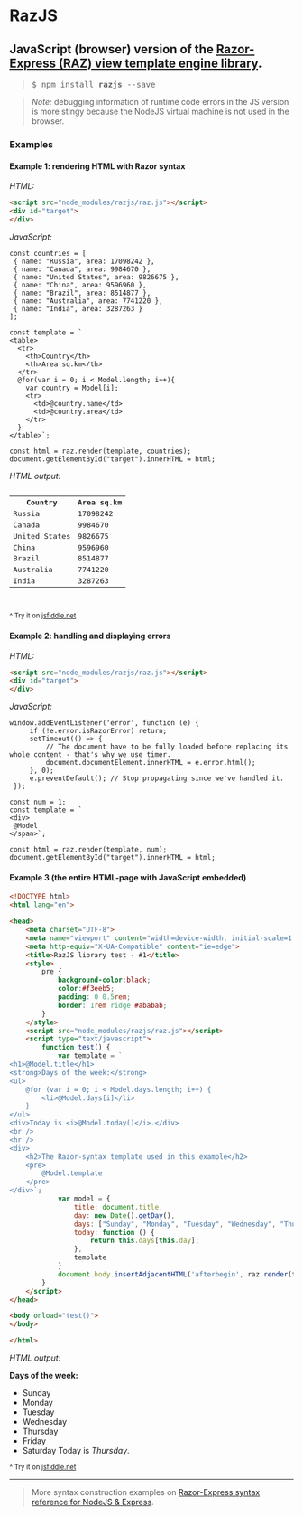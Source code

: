 # RazJS
## JavaScript (browser) version of the [Razor-Express (RAZ) view template engine library](https://www.npmjs.com/package/raz).

> <pre>$ npm install <b>razjs</b> --save</pre>

>*Note:* debugging information of runtime code errors in the JS version is more stingy because the NodeJS virtual machine is not used in the browser. 

### Examples

#### Example 1: rendering HTML with Razor syntax

*HTML:*
```HTML
<script src="node_modules/razjs/raz.js"></script>
<div id="target">
</div>
```

*JavaScript:*
```JS
const countries = [
 { name: "Russia", area: 17098242 },
 { name: "Canada", area: 9984670 },
 { name: "United States", area: 9826675 },
 { name: "China", area: 9596960 },
 { name: "Brazil", area: 8514877 },
 { name: "Australia", area: 7741220 },
 { name: "India", area: 3287263 }
];

const template = `
<table>
  <tr>
    <th>Country</th>
    <th>Area sq.km</th>
  </tr>
  @for(var i = 0; i < Model.length; i++){
    var country = Model[i];
    <tr>
      <td>@country.name</td>
      <td>@country.area</td>
    </tr>
  }
</table>`;

const html = raz.render(template, countries);
document.getElementById("target").innerHTML = html;

```
*HTML output:*
<pre>
<table>
  <tbody><tr>
    <th>Country</th>
    <th>Area sq.km</th>
  </tr>
    <tr>
      <td>Russia</td>
      <td>17098242</td>
    </tr>
    <tr>
      <td>Canada</td>
      <td>9984670</td>
    </tr>
    <tr>
      <td>United States</td>
      <td>9826675</td>
    </tr>
    <tr>
      <td>China</td>
      <td>9596960</td>
    </tr>
    <tr>
      <td>Brazil</td>
      <td>8514877</td>
    </tr>
    <tr>
      <td>Australia</td>
      <td>7741220</td>
    </tr>
    <tr>
      <td>India</td>
      <td>3287263</td>
    </tr>
</tbody></table>
</pre>
<sup>^ Try it on [jsfiddle.net](https://jsfiddle.net/develax/tfr9zhm5/)</sup>

#### Example 2: handling and displaying errors

*HTML:*
```HTML
<script src="node_modules/razjs/raz.js"></script>
<div id="target">
</div>
```

*JavaScript:*
```JS
window.addEventListener('error', function (e) {
     if (!e.error.isRazorError) return;
     setTimeout(() => {
         // The document have to be fully loaded before replacing its whole content - that's why we use timer.
         document.documentElement.innerHTML = e.error.html();
     }, 0);
     e.preventDefault(); // Stop propagating since we've handled it.
 });

const num = 1;
const template = `
<div>
 @Model
</span>`;

const html = raz.render(template, num);
document.getElementById("target").innerHTML = html;

```

#### Example 3 (the entire HTML-page with JavaScript embedded)

```HTML
<!DOCTYPE html>
<html lang="en">

<head>
    <meta charset="UTF-8">
    <meta name="viewport" content="width=device-width, initial-scale=1.0">
    <meta http-equiv="X-UA-Compatible" content="ie=edge">
    <title>RazJS library test - #1</title>
    <style>
        pre { 
            background-color:black; 
            color:#f3eeb5; 
            padding: 0 0.5rem; 
            border: 1rem ridge #ababab;
        }
    </style>
    <script src="node_modules/razjs/raz.js"></script>
    <script type="text/javascript">
        function test() {
            var template = `
<h1>@Model.title</h1>
<strong>Days of the week:</strong>
<ul>
    @for (var i = 0; i < Model.days.length; i++) {
        <li>@Model.days[i]</li>
    }
</ul>
<div>Today is <i>@Model.today()</i>.</div>
<br />
<hr />
<div>
    <h2>The Razor-syntax template used in this example</h2>
    <pre>
        @Model.template
    </pre>
</div>`;
            var model = {
                title: document.title,
                day: new Date().getDay(),
                days: ["Sunday", "Monday", "Tuesday", "Wednesday", "Thursday", "Friday", "Saturday"],
                today: function () {
                    return this.days[this.day];
                },
                template
            }
            document.body.insertAdjacentHTML('afterbegin', raz.render(template, model));
        }
    </script>
</head>

<body onload="test()">
</body>

</html>
```
*HTML output:*

**Days of the week:**
 - Sunday
- Monday
- Tuesday
- Wednesday
- Thursday
- Friday
- Saturday
Today is _Thursday_.

<sup>^ Try it on [jsfiddle.net](https://jsfiddle.net/develax/ub5os9hn/4/)</sup>

----------------
> More syntax construction examples on [Razor-Express syntax reference for NodeJS & Express](https://github.com/DevelAx/RazorExpress/blob/master/docs/syntax.md).
